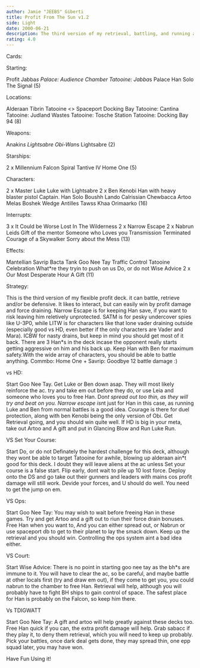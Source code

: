 ```yaml
---
author: Jamie "JEEBS" Giberti
title: Profit From The Sun v1.2
side: Light
date: 2000-06-21
description: The third version of my retrieval, battling, and running away profit :o)
rating: 4.0
---
```

Cards: 

Starting:

Profit
Jabba*s Palace: Audience Chamber
Tatooine: Jabba*s Palace
Han Solo
The Signal (5)

Locations:

Alderaan
Tibrin
Tatooine
<> Spaceport Docking Bay
Tatooine: Cantina
Tatooine: Judland Wastes
Tatooine: Tosche Station
Tatooine: Docking Bay 94 (8)

Weapons:

Anakin*s Lightsabre
Obi-Wan*s Lightsabre (2)

Starships:

2 x Millennium Falcon
Spiral
Tantive IV
Home One (5)

Characters:

2 x Master Luke
Luke with Lightsabre
2 x Ben Kenobi
Han with heavy blaster pistol
Captain. Han Solo
Boushh
Lando Calrissian
Chewbacca
Artoo
Melas
Boshek
Wedge Antilles
Tawss Khaa
Orimaarko (16)

Interrupts:

3 x It Could be Worse
Lost In The Wilderness
2 x Narrow Escape
2 x Nabrun Leids
Gift of the mentor
Someone who Loves you
Transmission Terminated
Courage of a Skywalker
Sorry about the Mess (13)

Effects:

Mantellian Savrip
Bacta Tank
Goo Nee Tay
Traffic Control
Tatooine Celebration
What*re they tryin to push on us
Do, or do not
Wise Advice
2 x Our Most Desperate Hour
A Gift	(11)












































Strategy: 

This is the third version of my flexible profit deck. it can battle, retrieve and/or be defensive.
It likes to interact, but can easily win by profit damage and force draining.
Narrow Escape is for keeping Han save, if you want to risk leaving him reletively unprotected.
SATM is for pesky undercover spies like U-3P0, while LITW is for characters like that lone vader draining outside (especially good vs HD, even better if the only characters are Vader and Mara). ICBW for nasty drains, but keep in mind you should get most of it back. There are 3 Han*s in the deck incase the opponent really starts getting aggressive on him and his back up. Keep Han with Ben for maximum safety.With the wide array of characters, you should be able to battle anything.
Commbo: Home One + Savrip: Goodbye 12 battle damage :)

vs HD:

Start Goo Nee Tay. Get Luke or Ben down asap. They will most likely reinforce the ac. try and take em out before they do, or use Leia and someone who loves you to free Han. Don*t spread out too thin, as they will try and beat on you. Narrow escape isn*t just for Han in this case, as running Luke and Ben from normal battles is a good idea. Courage is there for duel protection, along with ben Kenobi being the only version of Obi. Get Retrieval going, and you should win quite well. If HD is big in your meta, take out Artoo and A gift and put in Glancing Blow and Run Luke Run.

VS Set Your Course:

Start Do, or do not
Definately the hardest challenge for this deck, although they wont be able to target Tatooine for awhile, blowing up alderaan ain*t good for this deck. I doubt they will leave aliens at the ac unless Set your course is a false start. Flip early, dont wait to pile up 10 lost force. Deploy onto the DS and go take out their gunners and leaders with mains cos profit damage will still work. Devide your forces, and U should do well. You need to get the jump on em.

VS Ops:

Start Goo Nee Tay:
You may wish to wait before freeing Han in these games. Try and get Artoo and a gift out to riun their force drain bonuses. Free Han when you want to, And you can either spread out, or Nabrun or use spaceport db to get to their planet to lay the smack down. Keep up the retrieval and you should win. Controlling the ops system aint a bad idea either.

VS Court:

Start Wise Advice:
There is no point in starting goo nee tay as the bh*s are immune to it. You will have to clear the ac, so be careful, and maybe battle at other locals first (try and draw em out), if they come to get you, you could nabrun to the chamber to free Han. Retrieval will help, although you will probably have to fight BH ships to gain control of space. The safest place for Han is probably on the Falcon, so keep him there.

Vs TDIGWATT

Start Goo Nee Tay:
A gift and artoo will help greatly against these decks too. Free Han quick if you can, the extra profit damage will help. Grab sabacc if they play it, to deny them retrieval, which you will need to keep up probably. Pick your battles, once dark deal gets done, they may spread thin, one epp squad later, you may have won.

Have Fun Using it!









